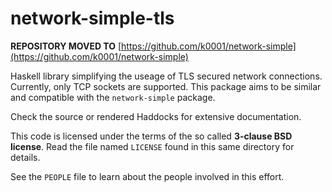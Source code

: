 # network-simple-tls

**REPOSITORY MOVED TO** [https://github.com/k0001/network-simple](https://github.com/k0001/network-simple)

Haskell library simplifying the useage of TLS secured network
connections. Currently, only TCP sockets are supported. This package
aims to be similar and compatible with the `network-simple` package.

Check the source or rendered Haddocks for extensive documentation.

This code is licensed under the terms of the so called **3-clause BSD
license**. Read the file named ``LICENSE`` found in this same directory
for details.

See the ``PEOPLE`` file to learn about the people involved in this
effort.
